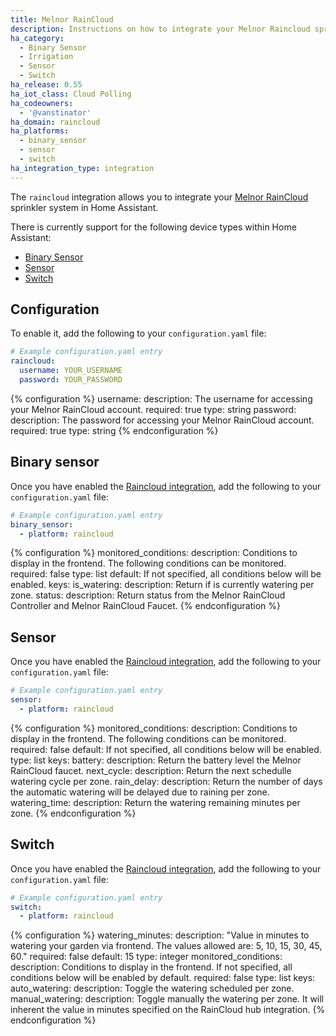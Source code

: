 ```yaml
---
title: Melnor RainCloud
description: Instructions on how to integrate your Melnor Raincloud sprinkler system within Home Assistant.
ha_category:
  - Binary Sensor
  - Irrigation
  - Sensor
  - Switch
ha_release: 0.55
ha_iot_class: Cloud Polling
ha_codeowners:
  - '@vanstinator'
ha_domain: raincloud
ha_platforms:
  - binary_sensor
  - sensor
  - switch
ha_integration_type: integration
---
```


The `raincloud` integration allows you to integrate your [Melnor RainCloud](https://wifiaquatimer.com) sprinkler system in Home Assistant.

There is currently support for the following device types within Home Assistant:

- [Binary Sensor](#binary-sensor)
- [Sensor](#sensor)
- [Switch](#switch)

## Configuration

To enable it, add the following to your `configuration.yaml` file:

```yaml
# Example configuration.yaml entry
raincloud:
  username: YOUR_USERNAME
  password: YOUR_PASSWORD
```

{% configuration %}
username:
  description: The username for accessing your Melnor RainCloud account.
  required: true
  type: string
password:
  description: The password for accessing your Melnor RainCloud account.
  required: true
  type: string
{% endconfiguration %}

## Binary sensor

Once you have enabled the [Raincloud integration](#configuration), add the following to your `configuration.yaml` file:

```yaml
# Example configuration.yaml entry
binary_sensor:
  - platform: raincloud
```

{% configuration %}
monitored_conditions:
  description: Conditions to display in the frontend. The following conditions can be monitored.
  required: false
  type: list
  default: If not specified, all conditions below will be enabled.
  keys:
    is_watering:
      description: Return if is currently watering per zone.
    status:
      description: Return status from the Melnor RainCloud Controller and Melnor RainCloud Faucet.
{% endconfiguration %}

## Sensor

Once you have enabled the [Raincloud integration](#configuration), add the following to your `configuration.yaml` file:

```yaml
# Example configuration.yaml entry
sensor:
  - platform: raincloud
```

{% configuration %}
monitored_conditions:
  description: Conditions to display in the frontend. The following conditions can be monitored.
  required: false
  default: If not specified, all conditions below will be enabled.
  type: list
  keys:
    battery:
      description: Return the battery level the Melnor RainCloud faucet.
    next_cycle:
      description: Return the next schedulle watering cycle per zone.
    rain_delay:
      description: Return the number of days the automatic watering will be delayed due to raining per zone.
    watering_time:
      description: Return the watering remaining minutes per zone.
{% endconfiguration %}

## Switch

Once you have enabled the [Raincloud integration](#configuration), add the following to your `configuration.yaml` file:

```yaml
# Example configuration.yaml entry
switch:
  - platform: raincloud
```

{% configuration %}
watering_minutes:
  description: "Value in minutes to watering your garden via frontend. The values allowed are: 5, 10, 15, 30, 45, 60."
  required: false
  default: 15
  type: integer
monitored_conditions:
  description: Conditions to display in the frontend. If not specified, all conditions below will be enabled by default.
  required: false
  type: list
  keys:
    auto_watering:
      description: Toggle the watering scheduled per zone.
    manual_watering:
      description: Toggle manually the watering per zone. It will inherent the value in minutes specified on the RainCloud hub integration.
{% endconfiguration %}
